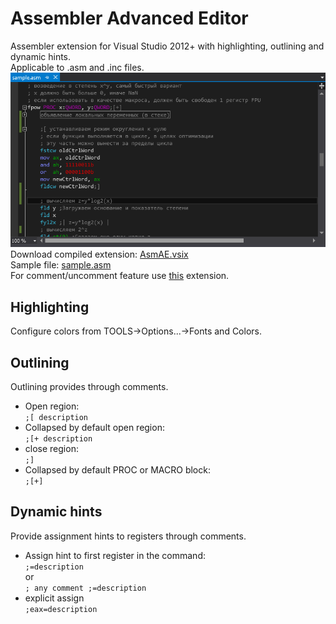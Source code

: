 # Assembler Advanced Editor
Assembler extension for Visual Studio 2012+ with highlighting, outlining and dynamic hints.    
Applicable to .asm and .inc files.    
![sample screenshot](screenshot.png "sample screenshot")    
Download compiled extension: [AsmAE.vsix](https://github.com/Refridgerator/ASM-Advanced-Editor/raw/master/bin/Release/AsmAE.vsix)    
Sample file: [sample.asm](sample.asm)    
For comment/uncomment feature use [this](https://github.com/Refridgerator/-Un-Comment) extension.    

## Highlighting
Configure colors from TOOLS->Options...->Fonts and Colors.

## Outlining
Outlining provides through comments.   
* Open region:  
`;[ description`  
* Collapsed by default open region:  
`;[+ description`  
* close region:  
`;]`  
* Collapsed by default PROC or MACRO block:  
`;[+]`

## Dynamic hints
Provide assignment hints to registers through comments.
* Assign hint to first register in the command:   
`;=description`  
or  
`; any comment ;=description`  
* explicit assign  
`;eax=description`
